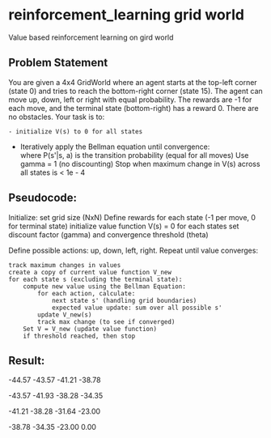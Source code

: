 # reinforcement_learning grid world
Value based reinforcement learning on gird world

## Problem Statement

You are given a 4x4 GridWorld where an agent starts at the top-left corner (state 0) and tries to reach the bottom-right corner (state 15). The agent can move up, down, left or right with equal probability. The rewards are -1 for each move, and the terminal state (bottom-right) has a reward 0. There are no obstacles. Your task is to:

    - initialize V(s) to 0 for all states
   -  Iteratively apply the Bellman equation until convergence:    
    where P(s'|s, a) is the transition probability (equal for all moves)
    Use gamma = 1 (no discounting)
    Stop when maximum change in V(s) across all states is < 1e - 4

## Pseudocode:

Initialize:
    set grid size (NxN)
    Define rewards for each state (-1 per move, 0 for terminal state)
    initialize value function V(s) = 0 for each states
    set discount factor (gamma) and convergence threshold (theta) 

Define possible actions: up, down, left, right.
Repeat until value converges:

    track maximum changes in values
    create a copy of current value function V_new
    for each state s (excluding the terminal state):
        compute new value using the Bellman Equation:
            for each action, calculate:
                next state s' (handling grid boundaries)
                expected value update: sum over all possible s'
            update V_new(s)
            track max change (to see if converged)
        Set V = V_new (update value function)
        if threshold reached, then stop

## Result:

-44.57  -43.57  -41.21  -38.78

-43.57  -41.93  -38.28  -34.35

-41.21  -38.28  -31.64  -23.00

-38.78  -34.35  -23.00  0.00

